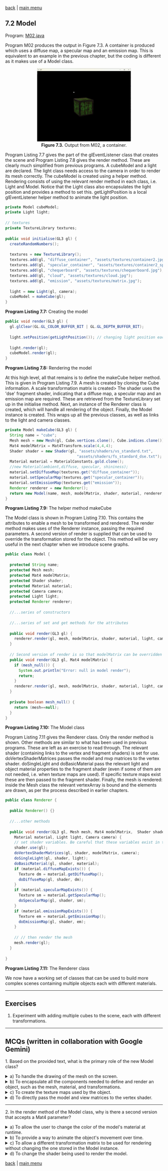 [back](ch7.md) | [main menu](../README.md)
 
## 7.2 Model

Program: [M02.java](/ch7_classes/ch7_2_model)

Program M02 produces the output in Figure 7.3. A container is produced which uses a diffuse map, a specular map and an emission map. This is equivalent to an example in the previous chapter, but the coding is different as it makes use of a Model class.

<p align="center">
  <img src="ch7_img/ch7_2_model.png" alt="a container" width="300"><br>
  <strong>Figure 7.3.</strong> Output from M02, a container.
</p>

Program Listing 7.7 gives the part of the glEventListener class that creates the scene and Program Listing 7.8 gives the render method. These are clearly much simplified from previous programs. A cubeModel and a light are declared. The light class needs access to the camera in order to render its mesh correctly. The cubeModel is created using a helper method. Rendering consists of using the relevant render method in each class, i.e. Light and Model. Notice that the Light class also encapsulates the light position and provides a method to set this. getLightPosition is a local glEventListener helper method to animate the light position.

```java
private Model cubeModel;
private Light light;

// textures
private TextureLibrary textures;

public void initialise(GL3 gl) {
  createRandomNumbers();

  textures = new TextureLibrary();
  textures.add(gl, "diffuse_container", "assets/textures/container2.jpg");
  textures.add(gl, "specular_container", "assets/textures/container2_specular.jpg");
  textures.add(gl, "chequerboard", "assets/textures/chequerboard.jpg");
  textures.add(gl, "cloud", "assets/textures/cloud.jpg");
  textures.add(gl, "emission", "assets/textures/matrix.jpg");

  light = new Light(gl, camera);
  cubeModel = makeCube(gl);                             
}
```

**Program Listing 7.7:** Creating the model

```java
public void render(GL3 gl) {
  gl.glClear(GL.GL_COLOR_BUFFER_BIT | GL.GL_DEPTH_BUFFER_BIT);

  light.setPosition(getLightPosition()); // changing light position each frame

  light.render(gl);
  cubeModel.render(gl);
}
```

**Program Listing 7.8:** Rendering the model

At this high level, all that remains is to define the makeCube helper method. This is given in Program Listing 7.9. A mesh is created by cloning the Cube information. A scale transformation matrix is created> The shader uses the 'dse' fragment shader, indicating that a diffuse map, a specular map and an emission map are required. These are retrieved from the TextureLibrary set up in the initialise method. Next, an instance of the Renderer class is created, which will handle all rendering of the object. Finally, the Model instance is created. This wraps up all the previous classes, as well as links to the light and camera classes.

```java
private Model makeCube(GL3 gl) {
  String name = "cube";
  Mesh mesh = new Mesh(gl, Cube.vertices.clone(), Cube.indices.clone());
  Mat4 modelMatrix = Mat4Transform.scale(4,4,4);
  Shader shader = new Shader(gl, "assets/shaders/vs_standard.txt", 
                                "assets/shaders/fs_standard_dse.txt");
  Material material = MaterialConstants.gold.clone(); 
  //new Material(ambient,diffuse, specular, shininess);
  material.setDiffuseMap(textures.get("diffuse_container"));
  material.setSpecularMap(textures.get("specular_container"));
  material.setEmissionMap(textures.get("emission"));
  Renderer renderer = new Renderer();
  return new Model(name, mesh, modelMatrix, shader, material, renderer, light, camera);
}
```

**Program Listing 7.9:** The helper method makeCube


The Model class is shown in Program Listing 7.10. This contains the attributes to enable a mesh to be transformed and rendered. The render method makes uses of the Renderer instance, passing the required parameters. A second version of render is supplied that can be used to override the transformation stored for the object. This method will be very useful in the next chapter when we introduce scene graphs.

```java
public class Model {
  
  protected String name;
  protected Mesh mesh;
  protected Mat4 modelMatrix;
  protected Shader shader;
  protected Material material;
  protected Camera camera;
  protected Light light;
  protected Renderer renderer;

  //...series of constructors

  //...series of set and get methods for the attributes
  
  public void render(GL3 gl) {
    renderer.render(gl, mesh, modelMatrix, shader, material, light, camera);
  }

  // Second version of render is so that modelMatrix can be overridden with a new parameter.  
  public void render(GL3 gl, Mat4 modelMatrix) {
    if (mesh_null()) {
      System.out.println("Error: null in model render");
      return;
    }
    renderer.render(gl, mesh, modelMatrix, shader, material, light, camera);
  } 
  
  private boolean mesh_null() {
    return (mesh==null);
  }
}
```

**Program Listing 7.10:** The Model class

Program Listing 7.11 gives the Renderer class. Only the render method is shown. Other methods are similar to what has been used in previous programs. These are left as an exercise to read through. The relevant shader (containing links to the vertex and fragment shaders) is set for use. doVertexShaderMatrices passes the model and mvp matrices to the vertex shader. doSingleLight and doBasicMaterial pass the relevant light and object material properties to the fragment shader (even if some of them are not needed, i.e. when texture maps are used). If specific texture maps exist these are then passed to the fragment shader. Finally, the mesh is rendered: inside the Mesh class the relevant vertexArray is bound and the elements are drawn, as per the process described in earlier chapters.

```java
public class Renderer {

  public Renderer() {}

  //...other methods

  public void render(GL3 gl, Mesh mesh, Mat4 modelMatrix,  Shader shader, 
    Material material, Light light, Camera camera) {
    // set shader variables. Be careful that these variables exist in the shader
    shader.use(gl);
    doVertexShaderMatrices(gl, shader, modelMatrix, camera);
    doSingleLight(gl, shader, light);
    doBasicMaterial(gl, shader, material);
    if (material.diffuseMapExists()) {
      Texture dm = material.getDiffuseMap();
      doDiffuseMap(gl, shader, dm);
    }
    if (material.specularMapExists()) {
      Texture sm = material.getSpecularMap();
      doSpecularMap(gl, shader, sm);
    }
    if (material.emissionMapExists()) {
      Texture em = material.getEmissionMap();
      doEmissionMap(gl, shader, em);
    }

    // // then render the mesh
    mesh.render(gl);
  }

}
```

**Program Listing 7.11:** The Renderer class

We now have a working set of classes that can be used to build more complex scenes containing multiple objects each with different materials.

---

## Exercises

1. Experiment with adding multiple cubes to the scene, each with different transformations.

---

## MCQs (written in collaboration with Google Gemini)

<p>1. Based on the provided text, what is the primary role of the new Model class?</p>
<details>
<summary>a) To handle the drawing of the mesh on the screen.</summary>
<p><b>Incorrect.</b> The Renderer class is responsible for the actual drawing (rendering) of the mesh.</p>
</details>
<details>
<summary>b) To encapsulate all the components needed to define and render an object, such as the mesh, material, and transformations.</summary>
<p><b>Correct.</b> The text states that the Model instance "wraps up all the previous classes" and contains attributes for the mesh, its transformation matrix, shader, material, light, and camera.</p>
</details>
<details>
<summary>c) To create the texture maps used by the object.</summary>
<p><b>Incorrect.</b> The TextureLibrary and Material classes handle the textures, while the Model class just holds a reference to the Material.</p>
</details>
<details>
<summary>d) To directly pass the model and view matrices to the vertex shader.</summary>
<p><b>Incorrect.</b> The Renderer class has a specific method doVertexShaderMatrices for this purpose. The Model class holds the modelMatrix but relies on the Renderer to handle the shader communication.</p>
</details>

---

<p>2. In the render method of the Model class, why is there a second version that accepts a Mat4 parameter?</p>
<details>
<summary>a) To allow the user to change the color of the model's material at runtime.</summary>
<p><b>Incorrect.</b> The parameter is a Mat4 (a matrix), not a color. This parameter is used to change the model's transformation matrix, which affects its position, rotation, and scale.</p>
</details>
<details>
<summary>b) To provide a way to animate the object's movement over time.</summary>
<p><b>Incorrect.</b> While this method could be used in an animation loop, its primary purpose, as stated in the text, is to "override the transformation stored for the object."</p>
</details>
<details>
<summary>c) To allow a different transformation matrix to be used for rendering without changing the one stored in the Model instance.</summary>
<p><b>Correct.</b> The text explains that this second render method can "override the transformation stored for the object," making it useful for things like scene graphs where an object's position might be determined by a parent object's transformation.</p>
</details>
<details>
<summary>d) To change the shader being used to render the model.</summary>
<p><b>Incorrect.</b> The Mat4 parameter is for the model matrix. The shader is a separate attribute of the Model instance and is not affected by this parameter.</p>
</details>

[back](ch7.md) | [main menu](../README.md)